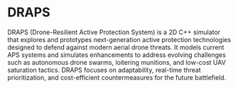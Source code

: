 # DRAPS
DRAPS (Drone-Resilient Active Protection System) is a 2D C++ simulator that explores and prototypes next-generation active protection technologies designed to defend against modern aerial drone threats. It models current APS systems and simulates enhancements to address evolving challenges such as autonomous drone swarms, loitering munitions, and low-cost UAV saturation tactics. DRAPS focuses on adaptability, real-time threat prioritization, and cost-efficient countermeasures for the future battlefield.

